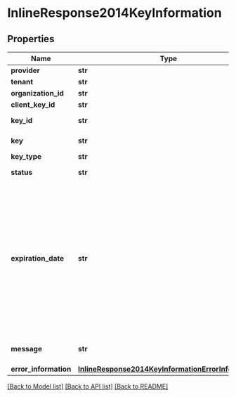 # InlineResponse2014KeyInformation

## Properties
Name | Type | Description | Notes
------------ | ------------- | ------------- | -------------
**provider** | **str** | Provider name  | [optional] 
**tenant** | **str** | Tenant name  | [optional] 
**organization_id** | **str** | Organization Id  | [optional] 
**client_key_id** | **str** | Client key Id  | [optional] 
**key_id** | **str** | Key Serial Number  | [optional] 
**key** | **str** | Value of the key  | [optional] 
**key_type** | **str** | Type of the key  | [optional] 
**status** | **str** | The status of the key  | [optional] 
**expiration_date** | **str** | The expiration time in UTC. &#x60;Format: YYYY-MM-DDThh:mm:ssZ&#x60; Example 2016-08-11T22:47:57Z equals August 11, 2016, at 22:47:57 (10:47:57 p.m.). The T separates the date and the time. The Z indicates UTC.  | [optional] 
**message** | **str** | Message in case of failed key  | [optional] 
**error_information** | [**InlineResponse2014KeyInformationErrorInformation**](InlineResponse2014KeyInformationErrorInformation.md) |  | [optional] 

[[Back to Model list]](../README.md#documentation-for-models) [[Back to API list]](../README.md#documentation-for-api-endpoints) [[Back to README]](../README.md)


